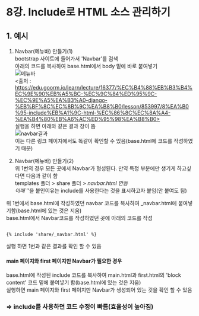 # 8강. Include로 HTML 소스 관리하기  

## 1. 예시
1. Navbar(메뉴바) 만들기(1)  
bootstrap 사이트에 들어가서 'Navbar'를 검색  
아래의 코드를 복사하여 base.html에서 body 밑에 바로 붙여넣기  
![메뉴바](https://user-images.githubusercontent.com/31130917/106601001-7a897900-659e-11eb-97c0-38a020df1b8c.PNG)  
<출처 : https://edu.goorm.io/learn/lecture/16377/%EC%B4%88%EB%B3%B4%EC%9E%90%EB%A5%BC-%EC%9C%84%ED%95%9C-%EC%9E%A5%EA%B3%A0-django-%EB%BF%8C%EC%8B%9C%EA%B8%B0/lesson/853997/8%EA%B0%95-include%EB%A1%9C-html-%EC%86%8C%EC%8A%A4-%EA%B4%80%EB%A6%AC%ED%95%98%EA%B8%B0>  
실행을 하면 아래와 같은 결과 창이 뜸  
![navbar결과](https://user-images.githubusercontent.com/31130917/106144317-5f41f680-61b7-11eb-96f4-a41c7202bdcb.PNG)  
이는 다른 링크 페이지에서도 똑같이 확인할 수 있음(base.html에 코드를 작성하였기 때문)  
  
2. Navbar(메뉴바) 만들기(2)  
위 1번의 경우 모든 곳에서 Navbar가 형성된다. 만약 특정 부분에만 생기게 하고싶다면 다음과 같이 함  
templates 폴더 > share 폴더 > _navbar.html 만듬  
이때 '_'을 붙인이유는 include를 사용한다는 것을 표시하고자 붙임(안 붙여도 됨)  
  
위 1번에서 base.html에 작성하였던 navbar 코드를 복사하여 _navbar.html에 붙여넣기함(base.html에 있는 것은 지움)  
base.html에서 Navbar코드를 작성하였던 곳에 아래의 코드를 작성  
<pre><code>
{% include 'share/_navbar.html' %}
</code></pre>  
실행 하면 1번과 같은 결과를 확인 할 수 있음  
  
#### main 페이지와 first 페이지만 Navbar가 필요한 경우  
base.html에 작성된 include 코드를 복사하여 main.html과 first.html의 'block content' 코드 밑에 붙여넣기 함(base.html에 있는 것은 지움)  
실행하면 main 페이지와 first 페이지만 Navbar가 생성되어 있는 것을 확인 할 수 있음  
  
### => include를 사용하면 코드 수정이 빠름(효율성이 높아짐)
